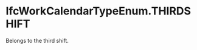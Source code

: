 IfcWorkCalendarTypeEnum.THIRDSHIFT
==================================
Belongs to the third shift.


